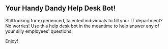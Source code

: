 ## Your Handy Dandy Help Desk Bot!

Still looking for experienced, talented individuals to fill your IT department?  No worries!  Use this help desk bot in the meantime to help answer any of your silly employees' questions.  

Enjoy!
